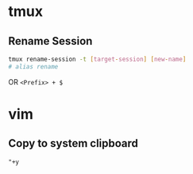 # tmux

## Rename Session

```bash
tmux rename-session -t [target-session] [new-name]
# alias rename
```

OR `<Prefix> + $`

# vim

## Copy to system clipboard

`"+y`
